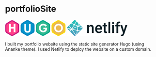 # portfolioSite

<img src = "readme-images/hugo-logo1.png" width="200">    <img src = "readme-images/netlify-logo.png" width="200">

 I built my portfolio website using the static site generator Hugo (using Ananke theme). I used Netlify to deploy the website on a custom domain.
